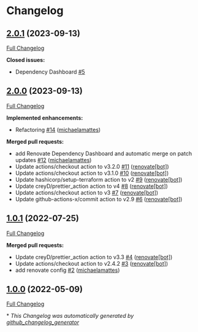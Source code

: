 # Changelog

## [2.0.1](https://github.com/telekom-mms/terraform-azurerm-cdn/tree/2.0.1) (2023-09-13)

[Full Changelog](https://github.com/telekom-mms/terraform-azurerm-cdn/compare/2.0.0...2.0.1)

**Closed issues:**

- Dependency Dashboard [\#5](https://github.com/telekom-mms/terraform-azurerm-cdn/issues/5)

## [2.0.0](https://github.com/telekom-mms/terraform-azurerm-cdn/tree/2.0.0) (2023-09-13)

[Full Changelog](https://github.com/telekom-mms/terraform-azurerm-cdn/compare/1.0.1...2.0.0)

**Implemented enhancements:**

- Refactoring [\#14](https://github.com/telekom-mms/terraform-azurerm-cdn/pull/14) ([michaelamattes](https://github.com/michaelamattes))

**Merged pull requests:**

- add Renovate Dependency Dashboard and automatic merge on patch updates [\#12](https://github.com/telekom-mms/terraform-azurerm-cdn/pull/12) ([michaelamattes](https://github.com/michaelamattes))
- Update actions/checkout action to v3.2.0 [\#11](https://github.com/telekom-mms/terraform-azurerm-cdn/pull/11) ([renovate[bot]](https://github.com/apps/renovate))
- Update actions/checkout action to v3.1.0 [\#10](https://github.com/telekom-mms/terraform-azurerm-cdn/pull/10) ([renovate[bot]](https://github.com/apps/renovate))
- Update hashicorp/setup-terraform action to v2 [\#9](https://github.com/telekom-mms/terraform-azurerm-cdn/pull/9) ([renovate[bot]](https://github.com/apps/renovate))
- Update creyD/prettier\_action action to v4 [\#8](https://github.com/telekom-mms/terraform-azurerm-cdn/pull/8) ([renovate[bot]](https://github.com/apps/renovate))
- Update actions/checkout action to v3 [\#7](https://github.com/telekom-mms/terraform-azurerm-cdn/pull/7) ([renovate[bot]](https://github.com/apps/renovate))
- Update github-actions-x/commit action to v2.9 [\#6](https://github.com/telekom-mms/terraform-azurerm-cdn/pull/6) ([renovate[bot]](https://github.com/apps/renovate))

## [1.0.1](https://github.com/telekom-mms/terraform-azurerm-cdn/tree/1.0.1) (2022-07-25)

[Full Changelog](https://github.com/telekom-mms/terraform-azurerm-cdn/compare/1.0.0...1.0.1)

**Merged pull requests:**

- Update creyD/prettier\_action action to v3.3 [\#4](https://github.com/telekom-mms/terraform-azurerm-cdn/pull/4) ([renovate[bot]](https://github.com/apps/renovate))
- Update actions/checkout action to v2.4.2 [\#3](https://github.com/telekom-mms/terraform-azurerm-cdn/pull/3) ([renovate[bot]](https://github.com/apps/renovate))
- add renovate config [\#2](https://github.com/telekom-mms/terraform-azurerm-cdn/pull/2) ([michaelamattes](https://github.com/michaelamattes))

## [1.0.0](https://github.com/telekom-mms/terraform-azurerm-cdn/tree/1.0.0) (2022-05-09)

[Full Changelog](https://github.com/telekom-mms/terraform-azurerm-cdn/compare/a0c951968b5bdfb0c6d0e0832ff653f71501fcd4...1.0.0)



\* *This Changelog was automatically generated by [github_changelog_generator](https://github.com/github-changelog-generator/github-changelog-generator)*
